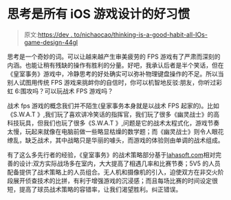 # 思考是所有 iOS 游戏设计的好习惯

> 原文:[https://dev . to/nichaocao/thinking-is-a-good-habit-all-IOs-game-design-44gl](https://dev.to/nichaocao/thinking-is-a-good-habit-all-ios-game-design-44gl)

思考是一个奇妙的词。可以让越来越产生审美疲劳的 FPS 游戏有了严肃而深刻的内涵。也能让稍有残缺的操作有胜利的分量。好吧，我承认后者是半个笑话，但在《皇室事务》游戏中，冷静思考的好处确实可以弥补物理键盘操作的不足。所以当别人试图用传统 FPS 游戏来挑衅你的自信时，你可以机智地反驳:朋友，你听过彩虹 6:围攻吗？可以玩战术 FPS 游戏吗？

战术 fps 游戏的概念我们并不陌生(皇家事务本身就是以战术 FPS 起家的)。比如《S.W.A.T 》,我们玩了喜欢讲冷笑话的指挥官，我们玩了很多《幽灵战士》的高科技玩具，但我们也玩了很多《S.W.A.T 》,问题是它的战术太程式化，游戏节奏太慢，玩起来就像在电脑前做一些略显枯燥的数学题；而《幽灵战士》则令人眼花缭乱，缺乏战术，其中战略只是华丽的噱头，而游戏的体验则由单调的战术组成。

有了这么多先行者的经验，《皇室事务》的战术策略部分基于[lahasoft.com](https://lahasoft.com/)相对完善的设计:双方实际战场多在室内，大大提高了相遇几率和比赛节奏；5V5 的人员配备提供了战术策略上的人员组合。无人机和摄像机的引入，迫使双方在非交火阶段展开侦查技术的比拼，有利于增强游戏的沉浸感；而且每场比赛的时间设定很短，提高了球员战术策略的容错率，让我们渴望胜利。纠正错误。